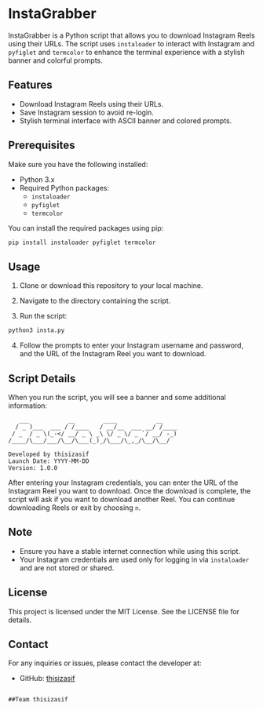 # InstaGrabber

InstaGrabber is a Python script that allows you to download Instagram Reels using their URLs. The script uses `instaloader` to interact with Instagram and `pyfiglet` and `termcolor` to enhance the terminal experience with a stylish banner and colorful prompts.

## Features

- Download Instagram Reels using their URLs.
- Save Instagram session to avoid re-login.
- Stylish terminal interface with ASCII banner and colored prompts.

## Prerequisites

Make sure you have the following installed:

- Python 3.x
- Required Python packages:
  - `instaloader`
  - `pyfiglet`
  - `termcolor`

You can install the required packages using pip:

```bash
pip install instaloader pyfiglet termcolor
```

## Usage

1. Clone or download this repository to your local machine.

2. Navigate to the directory containing the script.

3. Run the script:

```bash
python3 insta.py
```

4. Follow the prompts to enter your Instagram username and password, and the URL of the Instagram Reel you want to download.

## Script Details

When you run the script, you will see a banner and some additional information:

```
   ___           __        ____           __    
  / _ )___  ___ / /____   / __/__  ___ __/ /____
 / _  / _ \(_-</ __/ _ \ _\ \/ _ \/ _ `/ __/ -_)
/____/\___/___/\__/\___(_)_/\___/\_,_/\__/\__/

Developed by thisizasif
Launch Date: YYYY-MM-DD
Version: 1.0.0
```

After entering your Instagram credentials, you can enter the URL of the Instagram Reel you want to download. Once the download is complete, the script will ask if you want to download another Reel. You can continue downloading Reels or exit by choosing `n`.

## Note

- Ensure you have a stable internet connection while using this script.
- Your Instagram credentials are used only for logging in via `instaloader` and are not stored or shared.

## License

This project is licensed under the MIT License. See the LICENSE file for details.

## Contact

For any inquiries or issues, please contact the developer at:

- GitHub: [thisizasif](https://github.com/thisizasif)
```

##Team thisizasif